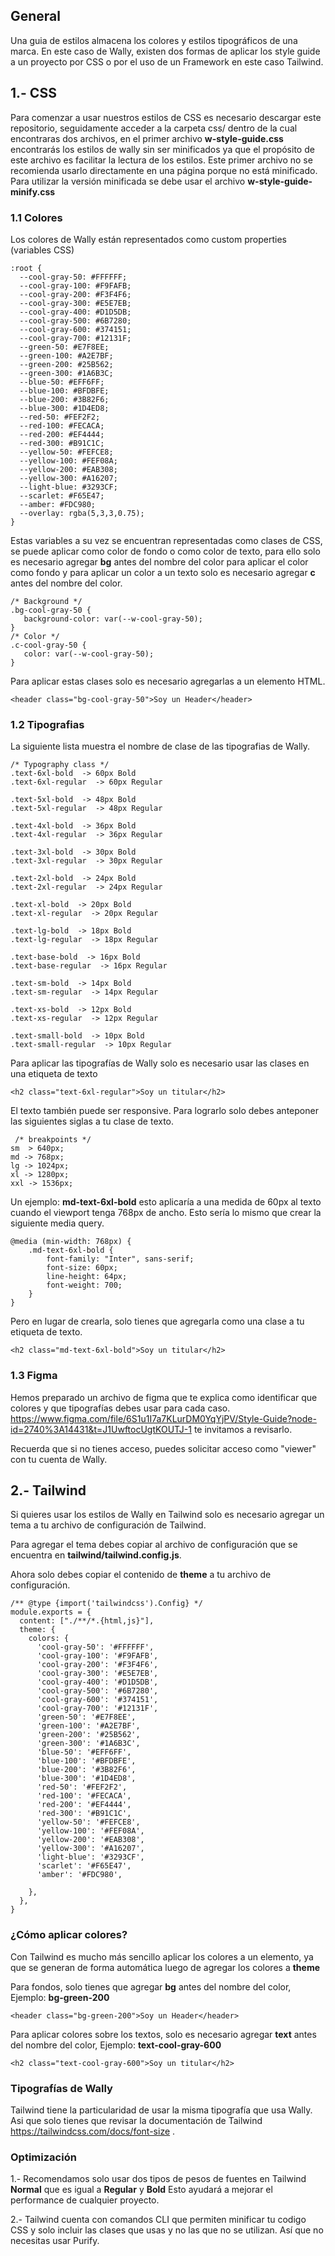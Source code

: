## General
Una guia de estilos almacena los colores y estilos tipográficos de una marca. En este caso de Wally, existen dos formas de aplicar los style guide a un proyecto por CSS o por el uso de un Framework en este caso Tailwind.

## 1.- CSS
Para comenzar a usar nuestros estilos de CSS es necesario descargar este repositorio, seguidamente acceder a la carpeta css/ dentro de la cual encontraras dos archivos, en el primer archivo **w-style-guide.css** encontrarás los estilos de wally sin ser minificados ya que el propósito de este archivo es facilitar la lectura de los estilos. Este primer archivo no se recomienda usarlo directamente en una página porque no está minificado. Para utilizar la versión minificada se debe usar el archivo **w-style-guide-minify.css** 

### 1.1 Colores
Los colores de Wally están representados como custom properties (variables CSS)
```
:root {
  --cool-gray-50: #FFFFFF;
  --cool-gray-100: #F9FAFB;
  --cool-gray-200: #F3F4F6;
  --cool-gray-300: #E5E7EB;
  --cool-gray-400: #D1D5DB;
  --cool-gray-500: #6B7280;
  --cool-gray-600: #374151;
  --cool-gray-700: #12131F;
  --green-50: #E7F8EE;
  --green-100: #A2E7BF;
  --green-200: #25B562;
  --green-300: #1A6B3C;
  --blue-50: #EFF6FF;
  --blue-100: #BFDBFE;
  --blue-200: #3B82F6;
  --blue-300: #1D4ED8;
  --red-50: #FEF2F2;
  --red-100: #FECACA;
  --red-200: #EF4444;
  --red-300: #B91C1C;
  --yellow-50: #FEFCE8;
  --yellow-100: #FEF08A;
  --yellow-200: #EAB308;
  --yellow-300: #A16207;
  --light-blue: #3293CF;
  --scarlet: #F65E47;
  --amber: #FDC980;
  --overlay: rgba(5,3,3,0.75);
}
```

Estas variables a su vez se encuentran representadas como clases de CSS, se puede aplicar como color de fondo o como color de texto, para ello solo es necesario agregar **bg** antes del nombre del color para aplicar el color como fondo y para aplicar un color a un texto solo es necesario agregar **c** antes del nombre del color. 
 ```
/* Background */
.bg-cool-gray-50 {
    background-color: var(--w-cool-gray-50);
}
/* Color */
.c-cool-gray-50 {
    color: var(--w-cool-gray-50);
}
```

Para aplicar estas clases solo es necesario agregarlas a un elemento HTML.
```
<header class="bg-cool-gray-50">Soy un Header</header>
```

### 1.2 Tipografias
La siguiente lista muestra el nombre de clase de las tipografias de Wally.

```
/* Typography class */
.text-6xl-bold  -> 60px Bold
.text-6xl-regular  -> 60px Regular

.text-5xl-bold  -> 48px Bold
.text-5xl-regular  -> 48px Regular

.text-4xl-bold  -> 36px Bold
.text-4xl-regular  -> 36px Regular

.text-3xl-bold  -> 30px Bold
.text-3xl-regular  -> 30px Regular

.text-2xl-bold  -> 24px Bold
.text-2xl-regular  -> 24px Regular

.text-xl-bold  -> 20px Bold
.text-xl-regular  -> 20px Regular

.text-lg-bold  -> 18px Bold
.text-lg-regular  -> 18px Regular

.text-base-bold  -> 16px Bold
.text-base-regular  -> 16px Regular

.text-sm-bold  -> 14px Bold
.text-sm-regular  -> 14px Regular

.text-xs-bold  -> 12px Bold
.text-xs-regular  -> 12px Regular

.text-small-bold  -> 10px Bold
.text-small-regular  -> 10px Regular

```

Para aplicar las tipografías de Wally solo es necesario usar las clases en una etiqueta de texto
```
<h2 class="text-6xl-regular">Soy un titular</h2>
```

El texto también puede ser responsive. Para lograrlo solo debes anteponer las siguientes siglas a tu clase de texto.
```
 /* breakpoints */
sm  > 640px;
md -> 768px;
lg -> 1024px;
xl -> 1280px;
xxl -> 1536px;
```
Un ejemplo: **md-text-6xl-bold** esto aplicaría a una medida de 60px al texto cuando el viewport tenga 768px de ancho.  Esto sería lo mismo que crear la siguiente media query.
```
@media (min-width: 768px) {
    .md-text-6xl-bold {
        font-family: "Inter", sans-serif;
        font-size: 60px;
        line-height: 64px;
        font-weight: 700;
    }
}    
```
Pero en lugar de crearla, solo tienes que agregarla como una clase a tu etiqueta de texto.
```
<h2 class="md-text-6xl-bold">Soy un titular</h2>
```
### 1.3 Figma
Hemos preparado un archivo de figma que te explica como identificar que colores y que tipografías debes usar para cada caso.
https://www.figma.com/file/6S1u1I7a7KLurDM0YqYjPV/Style-Guide?node-id=2740%3A14431&t=J1UwftocUgtKOUTJ-1  te invitamos a revisarlo.

Recuerda que si no tienes acceso, puedes solicitar acceso como "viewer" con tu cuenta de Wally.


## 2.- Tailwind
Si quieres usar los estilos de Wally en Tailwind solo es necesario agregar un tema a tu archivo de configuración de Tailwind.

Para agregar el tema debes copiar al archivo de configuración que se encuentra en **tailwind/tailwind.config.js**.

Ahora solo debes copiar el contenido de **theme** a tu archivo de configuración.

```
/** @type {import('tailwindcss').Config} */
module.exports = {
  content: ["./**/*.{html,js}"],
  theme: {
    colors: {
      'cool-gray-50': '#FFFFFF',
      'cool-gray-100': '#F9FAFB',
      'cool-gray-200': '#F3F4F6',
      'cool-gray-300': '#E5E7EB',
      'cool-gray-400': '#D1D5DB',
      'cool-gray-500': '#6B7280',
      'cool-gray-600': '#374151',
      'cool-gray-700': '#12131F',
      'green-50': '#E7F8EE',
      'green-100': '#A2E7BF',
      'green-200': '#25B562',
      'green-300': '#1A6B3C',
      'blue-50': '#EFF6FF',
      'blue-100': '#BFDBFE',
      'blue-200': '#3B82F6',
      'blue-300': '#1D4ED8',
      'red-50': '#FEF2F2',
      'red-100': '#FECACA',
      'red-200': '#EF4444',
      'red-300': '#B91C1C',
      'yellow-50': '#FEFCE8',
      'yellow-100': '#FEF08A',
      'yellow-200': '#EAB308',
      'yellow-300': '#A16207',
      'light-blue': '#3293CF',
      'scarlet': '#F65E47',
      'amber': '#FDC980',

    },
  },
}
```

### ¿Cómo aplicar colores?
Con Tailwind es mucho más sencillo aplicar los colores a un elemento, ya que se generan de forma automática luego de agregar los colores a **theme**

Para fondos, solo tienes que agregar **bg** antes del nombre del color, Ejemplo: **bg-green-200**

```
<header class="bg-green-200">Soy un Header</header>
```

Para aplicar colores sobre los textos, solo es necesario agregar **text** antes del nombre del color, Ejemplo: **text-cool-gray-600**

```
<h2 class="text-cool-gray-600">Soy un titular</h2>
```

### Tipografías de Wally
Tailwind tiene la particularidad de usar la misma tipografía que usa Wally. Asi que solo tienes que revisar la documentación de Tailwind https://tailwindcss.com/docs/font-size .

### Optimización
1.- Recomendamos solo usar dos tipos de pesos de fuentes en Tailwind **Normal** que es igual a **Regular** y **Bold** Esto ayudará a mejorar el performance de cualquier proyecto.

2.- Tailwind cuenta con comandos CLI que permiten minificar tu codigo CSS y solo incluir las clases que usas y no las que no se utilizan. Así que no necesitas usar Purify.
